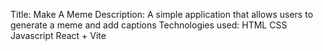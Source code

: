 Title: Make A Meme
Description: A simple application that allows users to generate a meme and add captions
Technologies used: 
      HTML
      CSS
      Javascript
      React + Vite
